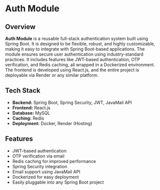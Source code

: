 # Auth Module

## Overview

**Auth Module** is a reusable full-stack authentication system built using Spring Boot. It is designed to be flexible, 
robust, and highly customizable, making it easy to integrate with Spring Boot-based applications. The module ensures 
secure user authentication using industry-standard practices. It includes features like 
JWT-based authentication, OTP verification, and Redis caching, all wrapped in a Dockerized environment. 
The frontend is developed using React.js, and the entire project is deployable via Render or any similar platform.

## Tech Stack

- **Backend:** Spring Boot, Spring Security, JWT, JavaMail API
- **Frontend:** React.js
- **Database:** MySQL
- **Caching:** Redis
- **Deployment:** Docker, Render (Hosting)

## Features

- JWT-based authentication
- OTP verification via email
- Redis caching for improved performance
- Spring Security integration
- Email support using JavaMail API
- Dockerized for easy deployment
- Easily pluggable into any Spring Boot project